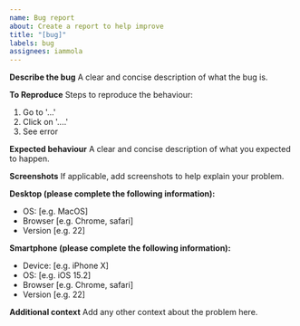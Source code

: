 ```yaml
---
name: Bug report
about: Create a report to help improve
title: "[bug]"
labels: bug
assignees: iammola
---
```


**Describe the bug**
A clear and concise description of what the bug is.

**To Reproduce**
Steps to reproduce the behaviour:

1. Go to '...'
2. Click on '....'
3. See error

**Expected behaviour**
A clear and concise description of what you expected to happen.

**Screenshots**
If applicable, add screenshots to help explain your problem.

**Desktop (please complete the following information):**

- OS: [e.g. MacOS]
- Browser [e.g. Chrome, safari]
- Version [e.g. 22]

**Smartphone (please complete the following information):**

- Device: [e.g. iPhone X]
- OS: [e.g. iOS 15.2]
- Browser [e.g. Chrome, safari]
- Version [e.g. 22]

**Additional context**
Add any other context about the problem here.
